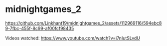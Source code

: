 # midnightgames_2


https://github.com/Linkhant19/midnightgames_2/assets/112969116/594ebc89-7fbc-455f-8c99-af00fcf98435




Videos watched: https://www.youtube.com/watch?v=i7nIutSLvdU
